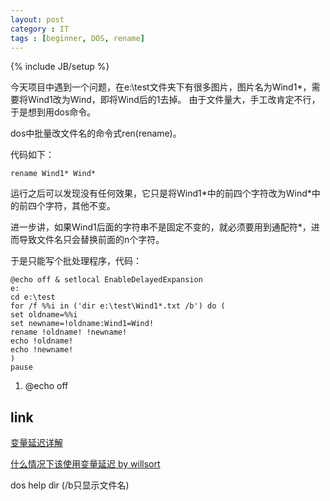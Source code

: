 ```yaml
---
layout: post
category : IT
tags : [beginner, DOS, rename]
---
```

{% include JB/setup %}

今天项目中遇到一个问题，在e:\test文件夹下有很多图片，图片名为Wind1\*，需要将Wind1改为Wind，即将Wind后的1去掉。
由于文件量大，手工改肯定不行，于是想到用dos命令。


dos中批量改文件名的命令式ren(rename)。

代码如下：

    rename Wind1* Wind*
    
运行之后可以发现没有任何效果，它只是将Wind1\*中的前四个字符改为Wind\*中的前四个字符，其他不变。

进一步讲，如果Wind1后面的字符串不是固定不变的，就必须要用到通配符\*，进而导致文件名只会替换前面的n个字符。

于是只能写个批处理程序，代码：

    @echo off & setlocal EnableDelayedExpansion
    e:
    cd e:\test
    for /f %%i in ('dir e:\test\Wind1*.txt /b') do (
    set oldname=%%i
    set newname=!oldname:Wind1=Wind!
    rename !oldname! !newname!
    echo !oldname!
    echo !newname!
    )
    pause

1.  @echo off


## link

[变量延迟详解](http://www.cn-dos.net/forum/viewthread.php?tid=28273)

[什么情况下该使用变量延迟 by willsort](http://www.cn-dos.net/forum/viewthread.php?tid=20733)

dos help dir (/b只显示文件名) 
